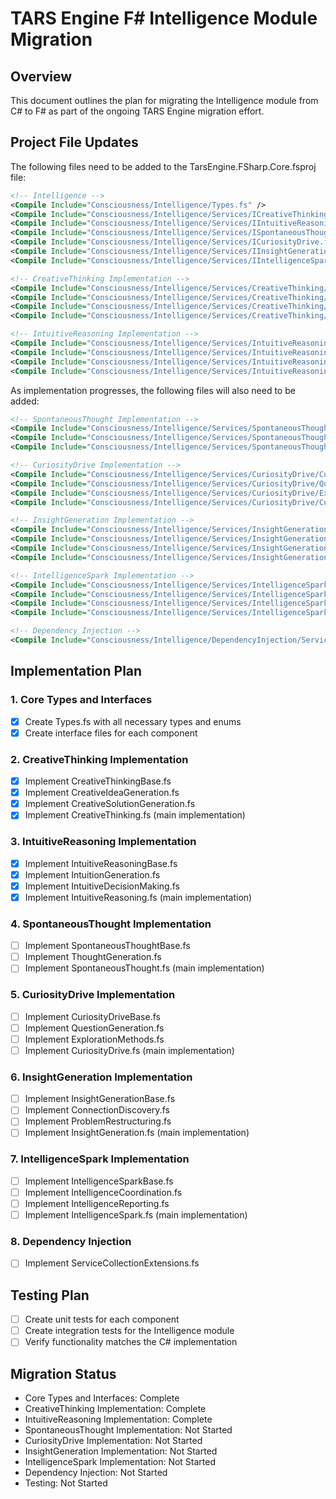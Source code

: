 ﻿# TARS Engine F# Intelligence Module Migration

## Overview
This document outlines the plan for migrating the Intelligence module from C# to F# as part of the ongoing TARS Engine migration effort.

## Project File Updates
The following files need to be added to the TarsEngine.FSharp.Core.fsproj file:

```xml
<!-- Intelligence -->
<Compile Include="Consciousness/Intelligence/Types.fs" />
<Compile Include="Consciousness/Intelligence/Services/ICreativeThinking.fs" />
<Compile Include="Consciousness/Intelligence/Services/IIntuitiveReasoning.fs" />
<Compile Include="Consciousness/Intelligence/Services/ISpontaneousThought.fs" />
<Compile Include="Consciousness/Intelligence/Services/ICuriosityDrive.fs" />
<Compile Include="Consciousness/Intelligence/Services/IInsightGeneration.fs" />
<Compile Include="Consciousness/Intelligence/Services/IIntelligenceSpark.fs" />

<!-- CreativeThinking Implementation -->
<Compile Include="Consciousness/Intelligence/Services/CreativeThinking/CreativeThinkingBase.fs" />
<Compile Include="Consciousness/Intelligence/Services/CreativeThinking/CreativeIdeaGeneration.fs" />
<Compile Include="Consciousness/Intelligence/Services/CreativeThinking/CreativeSolutionGeneration.fs" />
<Compile Include="Consciousness/Intelligence/Services/CreativeThinking/CreativeThinking.fs" />

<!-- IntuitiveReasoning Implementation -->
<Compile Include="Consciousness/Intelligence/Services/IntuitiveReasoning/IntuitiveReasoningBase.fs" />
<Compile Include="Consciousness/Intelligence/Services/IntuitiveReasoning/IntuitionGeneration.fs" />
<Compile Include="Consciousness/Intelligence/Services/IntuitiveReasoning/IntuitiveDecisionMaking.fs" />
<Compile Include="Consciousness/Intelligence/Services/IntuitiveReasoning/IntuitiveReasoning.fs" />
```

As implementation progresses, the following files will also need to be added:

```xml
<!-- SpontaneousThought Implementation -->
<Compile Include="Consciousness/Intelligence/Services/SpontaneousThought/SpontaneousThoughtBase.fs" />
<Compile Include="Consciousness/Intelligence/Services/SpontaneousThought/ThoughtGeneration.fs" />
<Compile Include="Consciousness/Intelligence/Services/SpontaneousThought/SpontaneousThought.fs" />

<!-- CuriosityDrive Implementation -->
<Compile Include="Consciousness/Intelligence/Services/CuriosityDrive/CuriosityDriveBase.fs" />
<Compile Include="Consciousness/Intelligence/Services/CuriosityDrive/QuestionGeneration.fs" />
<Compile Include="Consciousness/Intelligence/Services/CuriosityDrive/ExplorationMethods.fs" />
<Compile Include="Consciousness/Intelligence/Services/CuriosityDrive/CuriosityDrive.fs" />

<!-- InsightGeneration Implementation -->
<Compile Include="Consciousness/Intelligence/Services/InsightGeneration/InsightGenerationBase.fs" />
<Compile Include="Consciousness/Intelligence/Services/InsightGeneration/ConnectionDiscovery.fs" />
<Compile Include="Consciousness/Intelligence/Services/InsightGeneration/ProblemRestructuring.fs" />
<Compile Include="Consciousness/Intelligence/Services/InsightGeneration/InsightGeneration.fs" />

<!-- IntelligenceSpark Implementation -->
<Compile Include="Consciousness/Intelligence/Services/IntelligenceSpark/IntelligenceSparkBase.fs" />
<Compile Include="Consciousness/Intelligence/Services/IntelligenceSpark/IntelligenceCoordination.fs" />
<Compile Include="Consciousness/Intelligence/Services/IntelligenceSpark/IntelligenceReporting.fs" />
<Compile Include="Consciousness/Intelligence/Services/IntelligenceSpark/IntelligenceSpark.fs" />

<!-- Dependency Injection -->
<Compile Include="Consciousness/Intelligence/DependencyInjection/ServiceCollectionExtensions.fs" />
```

## Implementation Plan

### 1. Core Types and Interfaces
- [x] Create Types.fs with all necessary types and enums
- [x] Create interface files for each component

### 2. CreativeThinking Implementation
- [x] Implement CreativeThinkingBase.fs
- [x] Implement CreativeIdeaGeneration.fs
- [x] Implement CreativeSolutionGeneration.fs
- [x] Implement CreativeThinking.fs (main implementation)

### 3. IntuitiveReasoning Implementation
- [x] Implement IntuitiveReasoningBase.fs
- [x] Implement IntuitionGeneration.fs
- [x] Implement IntuitiveDecisionMaking.fs
- [x] Implement IntuitiveReasoning.fs (main implementation)

### 4. SpontaneousThought Implementation
- [ ] Implement SpontaneousThoughtBase.fs
- [ ] Implement ThoughtGeneration.fs
- [ ] Implement SpontaneousThought.fs (main implementation)

### 5. CuriosityDrive Implementation
- [ ] Implement CuriosityDriveBase.fs
- [ ] Implement QuestionGeneration.fs
- [ ] Implement ExplorationMethods.fs
- [ ] Implement CuriosityDrive.fs (main implementation)

### 6. InsightGeneration Implementation
- [ ] Implement InsightGenerationBase.fs
- [ ] Implement ConnectionDiscovery.fs
- [ ] Implement ProblemRestructuring.fs
- [ ] Implement InsightGeneration.fs (main implementation)

### 7. IntelligenceSpark Implementation
- [ ] Implement IntelligenceSparkBase.fs
- [ ] Implement IntelligenceCoordination.fs
- [ ] Implement IntelligenceReporting.fs
- [ ] Implement IntelligenceSpark.fs (main implementation)

### 8. Dependency Injection
- [ ] Implement ServiceCollectionExtensions.fs

## Testing Plan
- [ ] Create unit tests for each component
- [ ] Create integration tests for the Intelligence module
- [ ] Verify functionality matches the C# implementation

## Migration Status
- Core Types and Interfaces: Complete
- CreativeThinking Implementation: Complete
- IntuitiveReasoning Implementation: Complete
- SpontaneousThought Implementation: Not Started
- CuriosityDrive Implementation: Not Started
- InsightGeneration Implementation: Not Started
- IntelligenceSpark Implementation: Not Started
- Dependency Injection: Not Started
- Testing: Not Started
